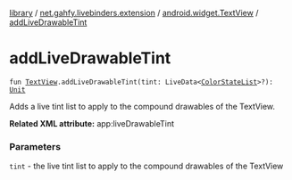 [library](../../index.md) / [net.gahfy.livebinders.extension](../index.md) / [android.widget.TextView](index.md) / [addLiveDrawableTint](./add-live-drawable-tint.md)

# addLiveDrawableTint

`fun `[`TextView`](https://developer.android.com/reference/android/widget/TextView.html)`.addLiveDrawableTint(tint: LiveData<`[`ColorStateList`](https://developer.android.com/reference/android/content/res/ColorStateList.html)`>?): `[`Unit`](https://kotlinlang.org/api/latest/jvm/stdlib/kotlin/-unit/index.html)

Adds a live tint list to apply to the compound drawables of the TextView.

**Related XML attribute:** app:liveDrawableTint

### Parameters

`tint` - the live tint list to apply to the compound drawables of the TextView